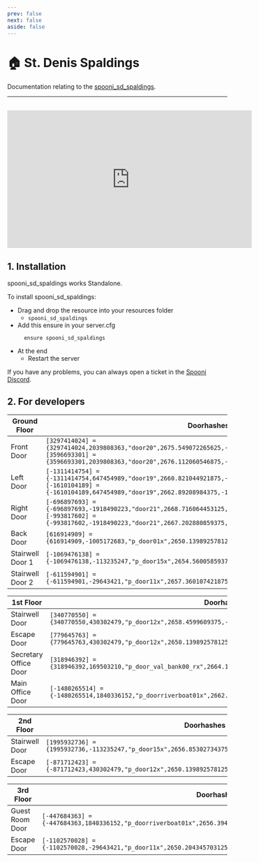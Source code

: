 ```yaml
---
prev: false
next: false
aside: false
---
```


# 🏠 St. Denis Spaldings
Documentation relating to the [spooni_sd_spaldings](https://spooni-mapping.tebex.io/package/6172478).

___
<br>
<iframe width="560" height="315" src="https://www.youtube.com/embed/cm9TFCy2-34?si=elF40r5BwGz2kIUa" frameborder="0" allow="accelerometer; autoplay; clipboard-write; encrypted-media; gyroscope; picture-in-picture; web-share" referrerpolicy="strict-origin-when-cross-origin" allowfullscreen></iframe>

## 1. Installation
spooni_sd_spaldings works Standalone.  

To install spooni_sd_spaldings:
- Drag and drop the resource into your resources folder
  - `spooni_sd_spaldings`
- Add this ensure in your server.cfg
  ```
    ensure spooni_sd_spaldings
  ```
- At the end
  - Restart the server

If you have any problems, you can always open a ticket in the [Spooni Discord](https://discord.gg/spooni).

<!-- :::details <Badge type="danger" text="IMPORTANT"/>
  ### If you have set up several of our mappings in St. Denis, here's what you need to do for a smooth installation:

  ### For spooni_sd_courthouse:
  - Open the folder where the Mapping is installed.
  - Look for a folder named `update_sd_courthouse`.
  - Copy the files from this folder.
  - Find the folder named `spooni_sd_courthouse` and open its `stream` folder.
  - Paste the copied files into the `stream` folder, replacing any existing ones.
  - Restart the server.

  ### For spooni_sd_promenade:
  - Open the folder where the Mapping is installed.
  - Find a folder called `update_sd_promenade`.
  - Copy the files from this folder.
  - Navigate to the folder named `spooni_sd_promenade` and open its `stream` folder.
  - Paste the copied files into the `stream` folder, replacing the current ones.
  - Restart the server.

  ### For spooni_sd_spaldings:
  - Open the folder where the Mapping is installed.
  - Search for a folder named `update_sd_spaldings`.
  - Copy the files from this folder.
  - Go to the folder named `spooni_sd_spaldings` and open its `stream` folder.
  - Paste the copied files into the `stream` folder, replacing any existing files.
  - Restart the server.

  ### If you have them all:
  - Open the folder where the Mapping is installed.
  - Look for a folder named `update_all`.
  - Copy the files from this folder.
  - Find the folders named `spooni_sd_courthouse`, `spooni_sd_promenade`, and `spooni_sd_spaldings`, and open their `stream` folder.
  - Paste the copied files into the `stream` folder, replacing any existing ones.
  - Restart the server.
::: -->

## 2. For developers
| Ground Floor              | Doorhashes
|---------------------------|----------------------------------------------------------------------------------|
| Front Door                | `[3297414024] = {3297414024,2039808363,"door20",2675.549072265625,-1399.52197265625,46.24536895751953}`<br>`[3596693301] = {3596693301,2039808363,"door20",2676.112060546875,-1397.31103515625,46.24489212036133}`
| Left Door                 | `[-1311414754] = {-1311414754,647454989,"door19",2660.821044921875,-1406.9150390625,45.53700637817383}`<br>`[-1610104189] = {-1610104189,647454989,"door19",2662.89208984375,-1405.9549560546875,45.53700637817383}`
| Right Door                | `[-696897693] = {-696897693,-1918490223,"door21",2668.716064453125,-1387.39599609375,45.86000061035156}`<br>`[-993817602] = {-993817602,-1918490223,"door21",2667.202880859375,-1385.68701171875,45.86000061035156}`
| Back Door                 | `[616914909] = {616914909,-1005172683,"p_door01x",2650.139892578125,-1395.7296142578125,45.35210037231445}`
| Stairwell Door 1          | `[-1069476138] = {-1069476138,-113235247,"p_door15x",2654.56005859375,-1394.5999755859375,45.52999877929687}`
| Stairwell Door 2          | `[-611594901] = {-611594901,-29643421,"p_door11x",2657.360107421875,-1392.8499755859375,45.28451919555664}`

| 1st Floor                 | Doorhashes
|---------------------------|----------------------------------------------------------------------------------|
| Stairwell Door            | `[340770550] = {340770550,430302479,"p_door12x",2658.4599609375,-1393.1700439453125,50.10177612304687}`
| Escape Door               | `[779645763] = {779645763,430302479,"p_door12x",2650.139892578125,-1395.72998046875,49.93999862670898}`
| Secretary Office Door     | `[318946392] = {318946392,169503210,"p_door_val_bank00_rx",2664.17724609375,-1390.8360595703125,50.1117057800293}`
| Main Office Door          | `[-1480265514] = {-1480265514,1840336152,"p_doorriverboat01x",2662.704345703125,-1386.84765625,50.10365295410156}`

| 2nd Floor                 | Doorhashes
|---------------------------|----------------------------------------------------------------------------------|
| Stairwell Door            | `[1995932736] = {1995932736,-113235247,"p_door15x",2656.85302734375,-1393.880615234375,54.17730712890625}`
| Escape Door               | `[-871712423] = {-871712423,430302479,"p_door12x",2650.139892578125,-1395.72998046875,54.17023086547851}`

| 3rd Floor                 | Doorhashes
|---------------------------|----------------------------------------------------------------------------------|
| Guest Room Door           | `[-447684363] = {-447684363,1840336152,"p_doorriverboat01x",2656.394287109375,-1390.22509765625,57.41644287109375}`
| Escape Door               | `[-1102570028] = {-1102570028,-29643421,"p_door11x",2650.204345703125,-1395.7049560546875,58.41321563720703}`
